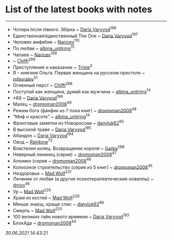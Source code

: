 # List of the latest books with notes
---

* Чотири після півночі. Збірка ~ [Daria Varyvod](users/829/829893410524253-facebook)<sup>198</sup>
* Единственная/единственный The One ~ [Daria Varyvod](users/829/829893410524253-facebook)<sup>197</sup>
* Человек амфибия ~ [Naricev](users/107/107090515204537133928-google)<sup>110</sup>
* По любви ~ [albina_untiring](users/257/2579695-vkontakte)<sup>15</sup>
* Чапаев ~ [Naricev](users/107/107090515204537133928-google)<sup>109</sup>
*  ~ [Chiffi](users/105/105831994080785626680-google)<sup>289</sup>
* Преступление и наказание ~ [Triste](users/517/5175580462988229760-mailru)<sup>3</sup>
* Я – княгиня Ольга. Первая женщина на русском престоле ~ [mfevralev](users/140/140966150-vkontakte)<sup>51</sup>
* Огненный перст ~ [Chiffi](users/105/105831994080785626680-google)<sup>288</sup>
* Поступай как женщина, думай как мужчина ~ [albina_untiring](users/257/2579695-vkontakte)<sup>14</sup>
* *69 ~ [Daria Varyvod](users/829/829893410524253-facebook)<sup>196</sup>
* Малец ~ [dromoman2008](users/444/44461886-yandex)<sup>49</sup>
* Режим бога (фанфик из 7 пока книг) ~ [dromoman2008](users/444/44461886-yandex)<sup>48</sup>
* "Миф о красоте" ~ [albina_untiring](users/257/2579695-vkontakte)<sup>14</sup>
* Фронтовые заметки из Новороссии ~ [danyluk62](users/374/374149854-vkontakte)<sup>95</sup>
* В высокой траве ~ [Daria Varyvod](users/829/829893410524253-facebook)<sup>195</sup>
* Абандон ~ [Daria Varyvod](users/829/829893410524253-facebook)<sup>194</sup>
* Овод ~ [Rainbow](users/109/109787328219839805802-google)<sup>73</sup>
* Властелин колец. Возвращение короля ~ [Garka](users/115/115753719718250012620-google)<sup>288</sup>
* Неверный ленинец (серия) ~ [dromoman2008](users/444/44461886-yandex)<sup>47</sup>
* Алюмен (серия ~ [dromoman2008](users/444/44461886-yandex)<sup>46</sup>
* Колхозное строительство (серия из 5 книг) ~ [dromoman2008](users/444/44461886-yandex)<sup>45</sup>
* Нездоровье ~ [Mad Wolf](users/947/94738840-vkontakte)<sup>231</sup>
* Лечение от любви (и другие психотерапевтические новеллы) ~ [dmiro](users/571/5714115-vkontakte)<sup>46</sup>
* Ур ~ [Mad Wolf](users/947/94738840-vkontakte)<sup>229</sup>
* Храм из костей ~ [Mad Wolf](users/947/94738840-vkontakte)<sup>226</sup>
* Менше знаєш, краще спис ~ [danyluk62](users/374/374149854-vkontakte)<sup>89</sup>
* Смерть ~ [Mad Wolf](users/947/94738840-vkontakte)<sup>225</sup>
* 100 великих тайн нового времени ~ [Daria Varyvod](users/829/829893410524253-facebook)<sup>193</sup>
* БлокАда ~ [dromoman2008](users/444/44461886-yandex)<sup>44</sup>


_30.06.2021 14:43:21_
